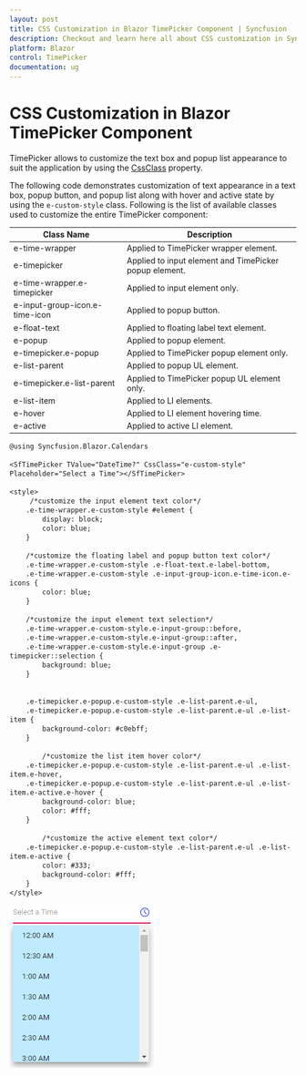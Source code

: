 ```yaml
---
layout: post
title: CSS Customization in Blazor TimePicker Component | Syncfusion
description: Checkout and learn here all about CSS customization in Syncfusion Blazor TimePicker component and more.
platform: Blazor
control: TimePicker
documentation: ug
---
```


# CSS Customization in Blazor TimePicker Component

TimePicker allows to customize the text box and popup list appearance to suit the application by using the [CssClass](https://help.syncfusion.com/cr/blazor/Syncfusion.Blazor~Syncfusion.Blazor.Calendars.SfTimePicker%601~CssClass.html) property.

The following code demonstrates customization of text appearance in a text box, popup button, and popup list along with hover and active state by using the `e-custom-style` class. Following is the list of available classes used to customize the entire TimePicker component:

| **Class Name** | **Description** |
| --- | --- |
| e-time-wrapper | Applied to TimePicker wrapper element. |
| e-timepicker |  Applied to input element and TimePicker popup element. |
| e-time-wrapper.e-timepicker | Applied to input element only. |
| e-input-group-icon.e-time-icon | Applied to popup button. |
| e-float-text | Applied to floating label text element. |
| e-popup | Applied to popup element. |
| e-timepicker.e-popup | Applied to TimePicker popup element only. |
| e-list-parent | Applied to popup UL element. |
| e-timepicker.e-list-parent | Applied to TimePicker popup UL element only. |
| e-list-item | Applied to LI elements. |
| e-hover | Applied to LI element hovering time. |
| e-active | Applied to active LI element. |

```cshtml
@using Syncfusion.Blazor.Calendars

<SfTimePicker TValue="DateTime?" CssClass="e-custom-style" Placeholder="Select a Time"></SfTimePicker>

<style>
     /*customize the input element text color*/
    .e-time-wrapper.e-custom-style #element {
        display: block;
        color: blue;
    }

    /*customize the floating label and popup button text color*/
    .e-time-wrapper.e-custom-style .e-float-text.e-label-bottom,
    .e-time-wrapper.e-custom-style .e-input-group-icon.e-time-icon.e-icons {
        color: blue;
    }

    /*customize the input element text selection*/
    .e-time-wrapper.e-custom-style.e-input-group::before,
    .e-time-wrapper.e-custom-style.e-input-group::after,
    .e-time-wrapper.e-custom-style.e-input-group .e-timepicker::selection {
        background: blue;
    }


    .e-timepicker.e-popup.e-custom-style .e-list-parent.e-ul,
    .e-timepicker.e-popup.e-custom-style .e-list-parent.e-ul .e-list-item {
        background-color: #c0ebff;
    }

        /*customize the list item hover color*/
    .e-timepicker.e-popup.e-custom-style .e-list-parent.e-ul .e-list-item.e-hover,
    .e-timepicker.e-popup.e-custom-style .e-list-parent.e-ul .e-list-item.e-active.e-hover {
        background-color: blue;
        color: #fff;
    }

        /*customize the active element text color*/
    .e-timepicker.e-popup.e-custom-style .e-list-parent.e-ul .e-list-item.e-active {
        color: #333;
        background-color: #fff;
    }
</style>
```

![Blazor TimePicker with Custom Style](../images/blazor-timepicker-custom-style.png)